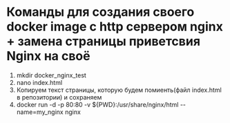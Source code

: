 #  Команды для создания своего docker image с http сервером nginx + замена страницы приветсвия Nginx на своё

1. mkdir docker_nginx_test 
2. nano index.html
3. Копируем текст страницы, которую будем помиенть(файл index.html в репозитории) и сохраняем
4. docker run -d -p 80:80 -v ${PWD}:/usr/share/nginx/html --name=my_nginx nginx

